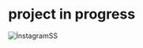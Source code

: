 # project in progress

![İnstagramSS](https://user-images.githubusercontent.com/85956297/182029353-7ab5b623-2435-4ccd-80bf-bd8c2dd2627f.png)
